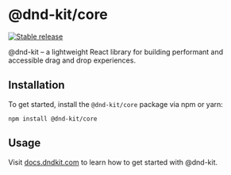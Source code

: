 # @dnd-kit/core

[![Stable release](https://img.shields.io/npm/v/@dnd-kit/core.svg)](https://npm.im/@dnd-kit/core)

@dnd-kit – a lightweight React library for building performant and accessible drag and drop experiences.

## Installation

To get started, install the `@dnd-kit/core` package via npm or yarn:

```
npm install @dnd-kit/core
```

## Usage

Visit [docs.dndkit.com](https://docs.dndkit.com) to learn how to get started with @dnd-kit.
